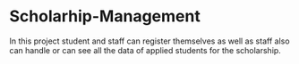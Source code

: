 # Scholarhip-Management
In this project student and staff can register themselves as well as staff also can handle or can see all the data of applied students for the scholarship.
